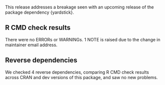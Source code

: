 This release addresses a breakage seen with an upcoming release of the package dependency {yardstick}.

## R CMD check results

There were no ERRORs or WARNINGs. 1 NOTE is raised due to the change in maintainer email address.

## Reverse dependencies

We checked 4 reverse dependencies, comparing R CMD check results across CRAN and dev versions of this package, and saw no new problems.
